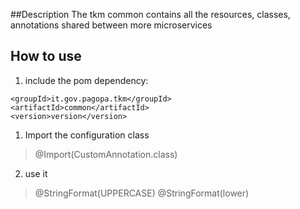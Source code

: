 ##Description
The tkm common contains all the resources, classes, annotations shared between more microservices
## How to use
 1. include the pom dependency:
> 
    <groupId>it.gov.pagopa.tkm</groupId>
    <artifactId>common</artifactId>
    <version>version</version>

 1. Import the configuration class
 > @Import(CustomAnnotation.class)
 
 2. use it
 >  @StringFormat(UPPERCASE)
 >  @StringFormat(lower)
